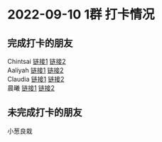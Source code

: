 # 2022-09-10 1群 打卡情况
## 完成打卡的朋友
Chintsai [链接1](http://mmbiz.qpic.cn/mmbiz_jpg/fKBOEML39zqBFEAhAY3m2NIRicmlnnOD1iafnneLDljWPDtQ94UdnRNrvOuU2yZbQdQpmSToMdwa7bI4mZvoouFQ/0) [链接2](http://mmbiz.qpic.cn/mmbiz_jpg/fKBOEML39zqBFEAhAY3m2NIRicmlnnOD1ZImzrr0U7Fvp1c8qq6pOPRiatVhsGvCUuLlL9CSSnIv8kQaall6hr1A/0) <br>Aaliyah [链接1](http://mmbiz.qpic.cn/mmbiz_jpg/aBaDwGIjEcGqDwdmEKt71s9tpyRpNKibYeI6pjcvkKG5DZwQfHa9FyGHv1W1usicia8gxoaFpuwFVoeKNHbupG8Zw/0) [链接2](http://mmbiz.qpic.cn/mmbiz_jpg/aBaDwGIjEcGqDwdmEKt71s9tpyRpNKibYf5OJ9RuOMqIWia2zkXcwMpTZpwPWnTB9SSQvYeZLgGIElLKwhZwQ83w/0) <br>Claudia [链接1](http://mmbiz.qpic.cn/mmbiz_jpg/EqM704vBbWA5jOVS9kQFbtqZamJrm2WzymclKicbiaIOTuQTicC22iaYeDgGAK9IqERYdCLBlKo0SajeXZDuiaAt9PA/0) [链接2](http://mmbiz.qpic.cn/mmbiz_jpg/EqM704vBbWA5jOVS9kQFbtqZamJrm2WzSKbHZrU0HnIrkU4IbryKB95FjKKnIGiaftDSATCFiaE2QVOBKdhaf1zg/0) <br>晨曦 [链接1](http://mmbiz.qpic.cn/mmbiz_jpg/4rYayDxu0jUqU3sZbkjWykFBKJB6Om9Hr0FpQlxQHc6OfTDPuQdWLU8HWnym6Kd398jxjQiaeQA4rTF2mUpnrrg/0) [链接2](http://mmbiz.qpic.cn/mmbiz_jpg/4rYayDxu0jUqU3sZbkjWykFBKJB6Om9H3VRmficIXDgL2vfiaBFj4cXkBNSErMVkg5sias7ia8DyxqniaWmLgbbJNzQ/0) <br>
## 未完成打卡的朋友
小葱良栽

